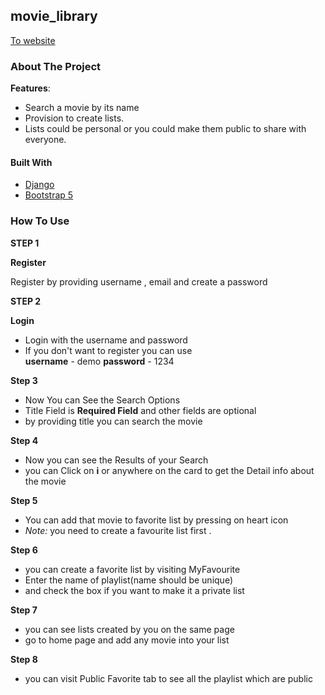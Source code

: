 
<h2>movie_library</h2>

<a href="https://aomine53-movie-library.herokuapp.com/">To website</a>

### About The Project

**Features**:

- Search a movie by its name
- Provision to create lists. 
- Lists could be personal or you could make them
  public to share with everyone.

#### Built With

- [Django](https://www.djangoproject.com)
- [Bootstrap 5](https://getbootstrap.com)

<!-- USAGE EXAMPLES -->

### How To Use

**STEP 1**

**Register**

Register by providing username , email and create a password  <br>

**STEP 2**

**Login**
- Login with the username and password 
- If you don't want to register you can use  
 **username** - demo
**password** - 1234

**Step 3**
- Now You can See the Search Options
- Title Field is **Required Field** and other fields are optional
- by providing title you can search the movie


**Step 4**
- Now you can see the Results of your Search
- you can Click on **i** or anywhere on the card to get the Detail info about the movie


**Step 5**
- You can add that movie to favorite list by pressing on heart icon
- *Note:* you need to create a favourite list first .


**Step 6**
- you can create a favorite list by visiting MyFavourite   
- Enter the name of playlist(name should be unique)
- and check the box if you want to make it a private list

**Step 7**
- you can see lists created by you on the same page 
- go to home page and add any movie into your list

**Step 8**
- you can visit Public Favorite tab to see all the playlist which are public 

